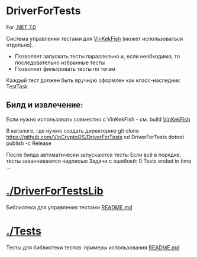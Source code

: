 # DriverForTests

For [.NET 7.0](https://dotnet.microsoft.com/download)

Система управления тестами для [VinKekFish](https://github.com/VinKekFish/VinKekFish)
(может использоваться отдельно).

* Позволяет запускать тесты параллельно и, если необходимо, то последовательно избранные тесты
* Позволяет фильтровать тесты по тегам

Каждый тест должен быть вручную оформлен как класс-наследник TestTask

## Билд и извлечение:
Если нужно использовать совместно с VinKekFish - см. build [VinKekFish](https://github.com/VinKekFish/VinKekFish)

В каталоге, где нужно создать директорию
git clone https://github.com/VinCryptoOS/DriverForTests
cd DriverForTests
dotnet publish -c Release

После билда автоматически запускаются тесты
Если всё в порядке, тесты заканчиваются надписью
Задачи с ошибокй: 0
Tests ended in time ...


# [./DriverForTestsLib](./DriverForTestsLib)

Библиотека для управления тестами
[README.md](./DriverForTestsLib/README.md)

# [./Tests](./Tests)

Тесты для библиотеки тестов: примеры использования
[README.md](./Tests/README.md)
